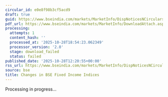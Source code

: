 ```yaml
---
circular_id: e0e8f98b3cf5acd9
draft: true
guid: https://www.bseindia.com/markets/MarketInfo/DispNoticesNCirculars.aspx?Noticeid={D183CFCB-AB66-400E-B265-13440E972D4F}&noticeno=20251028-27&dt=10/28/2025&icount=27&totcount=64&flag=0
pdf_url: https://www.bseindia.com/markets/MarketInfo/DownloadAttach.aspx?id=20251028-27&attachedId=
processing:
  attempts: 1
  content_hash: ''
  processed_at: '2025-10-28T18:54:23.062349'
  processor_version: '2.0'
  stage: download_failed
  status: failed
published_date: '2025-10-28T12:20:55+00:00'
rss_url: https://www.bseindia.com/markets/MarketInfo/DispNoticesNCirculars.aspx?Noticeid={D183CFCB-AB66-400E-B265-13440E972D4F}&noticeno=20251028-27&dt=10/28/2025&icount=27&totcount=64&flag=0
source: bse
title: Changes in BSE Fixed Income Indices
---
```


Processing in progress...